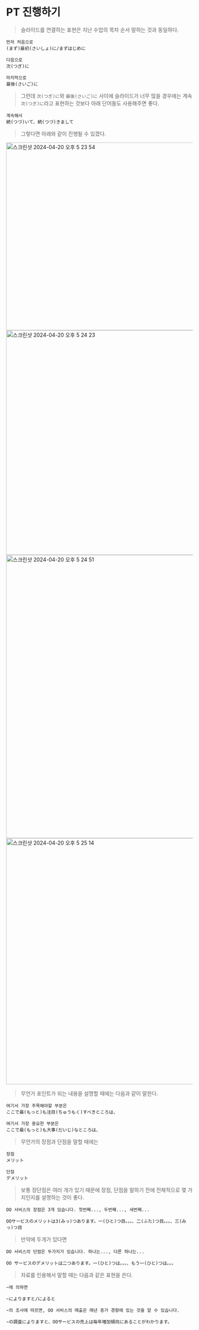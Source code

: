 # PT 진행하기

> 슬라이드를 연결하는 표현은 지난 수업의 목차 순서 말하는 것과 동일하다.

```
먼저 처음으로
(まず)最初(さいしょ)に/まずはじめに

다음으로
次(つぎ)に

마지막으로
最後(さいご)に
```

> 그런데 `次(つぎ)に`와 `最後(さいご)に` 사이에 슬라이드가 너무 많을 경우에는
> 계속 `次(つぎ)に`라고 표현하는 것보다 아래 단어들도 사용해주면 좋다.

```
계속해서
続(つづ)いて、続(つづ)きまして
```

> 그렇다면 아래와 같이 진행될 수 있겠다.

<img width="506" alt="스크린샷 2024-04-20 오후 5 23 54" src="https://github.com/Rki0/obsidian/assets/86224851/80b7200d-325a-468e-8b94-cc18d41fe227">

<img width="605" alt="스크린샷 2024-04-20 오후 5 24 23" src="https://github.com/Rki0/obsidian/assets/86224851/3775f263-fa04-4fe3-ac44-b05dd734cf06">
<img width="763" alt="스크린샷 2024-04-20 오후 5 24 51" src="https://github.com/Rki0/obsidian/assets/86224851/47c66872-af3b-4030-912f-7359ec68aebc">
<img width="663" alt="스크린샷 2024-04-20 오후 5 25 14" src="https://github.com/Rki0/obsidian/assets/86224851/04a10456-c4b5-425c-8b2f-8922adf99843">

> 무언가 포인트가 되는 내용을 설명할 때에는 다음과 같이 말한다.

```
여기서 가장 주목해야할 부분은
ここで最(もっと)も注目(ちゅうもく)すべきところは、

여기서 가장 중요한 부분은
ここで最(もっと)も大事(だいじ)なところは、
```

> 무언가의 장점과 단점을 말할 때에는

```
장점
メリット

단점
デメリット
```

 >보통 장단점은 여러 개가 있기 때문에 장점, 단점을 말하기 전에 전체적으로 몇 가지인지를 설명하는 것이 좋다.
 
```
OO 서비스의 장점은 3개 있습니다. 첫번째..., 두번째..., 세번째...

OOサービスのメリットは3(みっ)つあります。一(ひと)つ目。。。、二(ふた)つ目。。。、三(みっ)つ目
```

> 만약에 두개가 있다면

```
OO 서비스의 단점은 두가지가 있습니다. 하나는..., 다른 하나는...

OO サービスのデメリットは二つあります。一(ひと)つは。。。、もう一(ひと)つは。。。
```

> 자료를 인용해서 말할 때는 다음과 같은 표현을 쓴다.

```
~에 의하면

~によりますと/によると
```

```
~의 조사에 따르면, OO 서비스의 매출은 매년 증가 경향에 있는 것을 알 수 있습니다.

~の調査によりますと、OOサービスの売上は毎年増加傾向にあることがわかります。
```